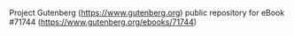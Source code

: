 Project Gutenberg (https://www.gutenberg.org) public repository
for eBook #71744 (https://www.gutenberg.org/ebooks/71744)

